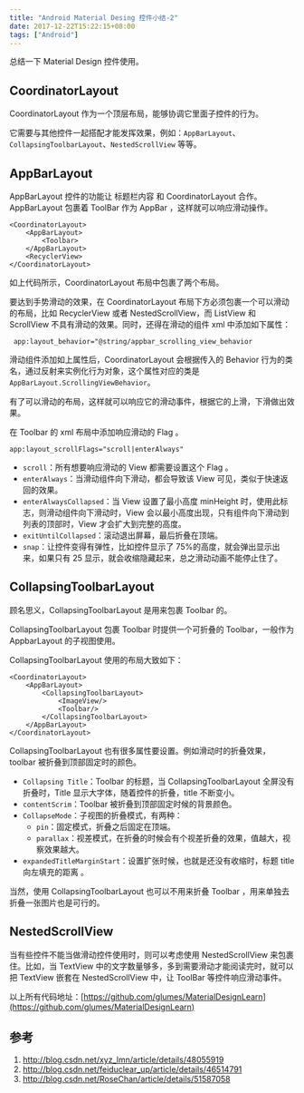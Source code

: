 ```yaml
---
title: "Android Material Desing 控件小结-2"
date: 2017-12-22T15:22:15+08:00
tags: ["Android"]
---
```



总结一下 Material Design 控件使用。

<!--more-->


## CoordinatorLayout

CoordinatorLayout 作为一个顶层布局，能够协调它里面子控件的行为。

它需要与其他控件一起搭配才能发挥效果，例如：`AppBarLayout`、`CollapsingToolbarLayout`、`NestedScrollView` 等等。

## AppBarLayout

AppBarLayout 控件的功能让 标题栏内容 和 CoordinatorLayout 合作。AppBarLayout 包裹着 ToolBar 作为 AppBar ，这样就可以响应滑动操作。

```
<CoordinatorLayout>
	<AppBarLayout>
		<Toolbar>
	</AppBarLayout>
	<RecyclerView>
</CoordinatorLayout>
```

如上代码所示，CoordinatorLayout 布局中包裹了两个布局。

要达到手势滑动的效果，在 CoordinatorLayout 布局下方必须包裹一个可以滑动的布局，比如 RecyclerView 或者 NestedScrollView，而 ListView 和 ScrollView 不具有滑动的效果。同时，还得在滑动的组件 xml 中添加如下属性：
```
 app:layout_behavior="@string/appbar_scrolling_view_behavior
```

滑动组件添加如上属性后，CoordinatorLayout 会根据传入的 Behavior 行为的类名，通过反射来实例化行为对象，这个属性对应的类是`AppBarLayout.ScrollingViewBehavior`。

有了可以滑动的布局，这样就可以响应它的滑动事件，根据它的上滑，下滑做出效果。

在 Toolbar 的 xml 布局中添加响应滑动的 Flag 。
```
app:layout_scrollFlags="scroll|enterAlways"
```

*	`scroll`：所有想要响应滑动的 View 都需要设置这个 Flag 。
*	`enterAlways`：当滑动组件向下滑动，都会导致该 View 可见，类似于快速返回的效果。
*	`enterAlwaysCollapsed`：当 View 设置了最小高度 minHeight 时，使用此标志，则滑动组件向下滑动时，View 会以最小高度出现，只有组件向下滑动到列表的顶部时，View 才会扩大到完整的高度。
*	`exitUntilCollapsed`：滚动退出屏幕，最后折叠在顶端。
*	`snap`：让控件变得有弹性，比如控件显示了 75%的高度，就会弹出显示出来，如果只有 25 显示，就会收缩隐藏起来，总之滑动动画不能停止住了。



## CollapsingToolbarLayout

顾名思义，CollapsingToolbarLayout 是用来包裹 Toolbar 的。

CollapsingToolbarLayout 包裹 Toolbar 时提供一个可折叠的 Toolbar，一般作为 AppbarLayout 的子视图使用。


CollapsingToolbarLayout 使用的布局大致如下：
```
<CoordinatorLayout>
	<AppBarLayout>
		<CollapsingToolbarLayout>
			<ImageView/>
			<Toolbar/>
		</CollapsingToolbarLayout>
	</AppBarLayout>
</CoordinatorLayout>
```

CollapsingToolbarLayout 也有很多属性要设置。例如滑动时的折叠效果，toolbar 被折叠到顶部固定时的颜色。

*	`Collapsing Title`：Toolbar 的标题，当 CollapsingToolbarLayout 全屏没有折叠时，Title 显示大字体，随着控件的折叠，title 不断变小。
*	`contentScrim`：Toolbar 被折叠到顶部固定时候的背景颜色。
*	`CollapseMode`：子视图的折叠模式，有两种：
	*	`pin`：固定模式，折叠之后固定在顶端。
	*	`parallax`：视差模式，在折叠的时候会有个视差折叠的效果，值越大，视察效果越大。
* `expandedTitleMarginStart`：设置扩张时候，也就是还没有收缩时，标题 title 向左填充的距离 。

当然，使用 CollapsingToolbarLayout 也可以不用来折叠 Toolbar ，用来单独去折叠一张图片也是可行的。

## NestedScrollView

当有些控件不能当做滑动控件使用时，则可以考虑使用 NestedScrollView 来包裹住。比如，当 TextView 中的文字数量够多，多到需要滑动才能阅读完时，就可以把 TextView 嵌套在 NestedScrollView 中，让 ToolBar 等控件响应滑动事件。

以上所有代码地址：[https://github.com/glumes/MaterialDesignLearn](https://github.com/glumes/MaterialDesignLearn)


## 参考

1. http://blog.csdn.net/xyz_lmn/article/details/48055919
2. http://blog.csdn.net/feiduclear_up/article/details/46514791
3. http://blog.csdn.net/RoseChan/article/details/51587058




